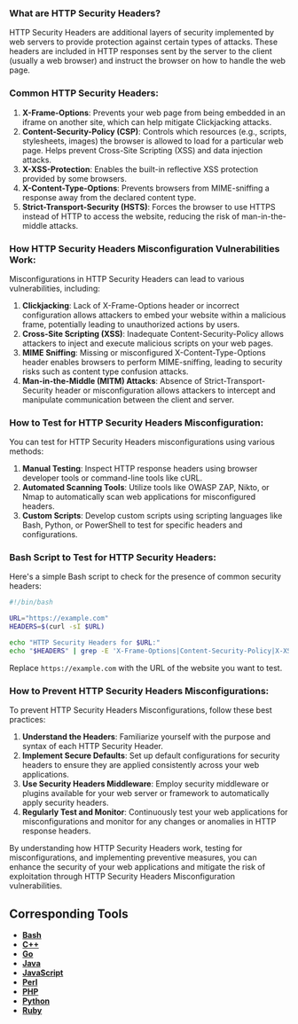 ### What are HTTP Security Headers?

HTTP Security Headers are additional layers of security implemented by web servers to provide protection against certain types of attacks. These headers are included in HTTP responses sent by the server to the client (usually a web browser) and instruct the browser on how to handle the web page.

### Common HTTP Security Headers:

1. **X-Frame-Options**: Prevents your web page from being embedded in an iframe on another site, which can help mitigate Clickjacking attacks.
2. **Content-Security-Policy (CSP)**: Controls which resources (e.g., scripts, stylesheets, images) the browser is allowed to load for a particular web page. Helps prevent Cross-Site Scripting (XSS) and data injection attacks.
3. **X-XSS-Protection**: Enables the built-in reflective XSS protection provided by some browsers.
4. **X-Content-Type-Options**: Prevents browsers from MIME-sniffing a response away from the declared content type.
5. **Strict-Transport-Security (HSTS)**: Forces the browser to use HTTPS instead of HTTP to access the website, reducing the risk of man-in-the-middle attacks.

### How HTTP Security Headers Misconfiguration Vulnerabilities Work:

Misconfigurations in HTTP Security Headers can lead to various vulnerabilities, including:

1. **Clickjacking**: Lack of X-Frame-Options header or incorrect configuration allows attackers to embed your website within a malicious frame, potentially leading to unauthorized actions by users.
2. **Cross-Site Scripting (XSS)**: Inadequate Content-Security-Policy allows attackers to inject and execute malicious scripts on your web pages.
3. **MIME Sniffing**: Missing or misconfigured X-Content-Type-Options header enables browsers to perform MIME-sniffing, leading to security risks such as content type confusion attacks.
4. **Man-in-the-Middle (MITM) Attacks**: Absence of Strict-Transport-Security header or misconfiguration allows attackers to intercept and manipulate communication between the client and server.

### How to Test for HTTP Security Headers Misconfiguration:

You can test for HTTP Security Headers misconfigurations using various methods:

1. **Manual Testing**: Inspect HTTP response headers using browser developer tools or command-line tools like cURL.
2. **Automated Scanning Tools**: Utilize tools like OWASP ZAP, Nikto, or Nmap to automatically scan web applications for misconfigured headers.
3. **Custom Scripts**: Develop custom scripts using scripting languages like Bash, Python, or PowerShell to test for specific headers and configurations.

### Bash Script to Test for HTTP Security Headers:

Here's a simple Bash script to check for the presence of common security headers:

```bash
#!/bin/bash

URL="https://example.com"
HEADERS=$(curl -sI $URL)

echo "HTTP Security Headers for $URL:"
echo "$HEADERS" | grep -E 'X-Frame-Options|Content-Security-Policy|X-XSS-Protection|X-Content-Type-Options|Strict-Transport-Security'
```

Replace `https://example.com` with the URL of the website you want to test.

### How to Prevent HTTP Security Headers Misconfigurations:

To prevent HTTP Security Headers Misconfigurations, follow these best practices:

1. **Understand the Headers**: Familiarize yourself with the purpose and syntax of each HTTP Security Header.
2. **Implement Secure Defaults**: Set up default configurations for security headers to ensure they are applied consistently across your web applications.
3. **Use Security Headers Middleware**: Employ security middleware or plugins available for your web server or framework to automatically apply security headers.
4. **Regularly Test and Monitor**: Continuously test your web applications for misconfigurations and monitor for any changes or anomalies in HTTP response headers.

By understanding how HTTP Security Headers work, testing for misconfigurations, and implementing preventive measures, you can enhance the security of your web applications and mitigate the risk of exploitation through HTTP Security Headers Misconfiguration vulnerabilities.

## Corresponding Tools

- [**Bash**](https://github.com/saidehossain/Hacking_Tools/blob/main/hacking_with_bash/security_headers.sh)
- [**C++**](https://github.com/saidehossain/Hacking_Tools/blob/main/hacking_with_c%2B%2B/missing_security_headers.cpp)
- [**Go**](https://github.com/saidehossain/Hacking_Tools/blob/main/hacking_with_go/missing_security_headers.go)
- [**Java**](https://github.com/saidehossain/Hacking_Tools/blob/main/hacking_with_java/EnhancedMissingSecurityHeadersTester.java)
- [**JavaScript**](https://github.com/saidehossain/Hacking_Tools/blob/main/hacking_with_javascript/missing_security_headers.js)
- [**Perl**](https://github.com/saidehossain/Hacking_Tools/blob/main/hacking_with_perl/missing_security_headers.pl)
- [**PHP**](https://github.com/saidehossain/Hacking_Tools/blob/main/hacking_with_php/missing_security_headers.php)
- [**Python**](https://github.com/saidehossain/Hacking_Tools/blob/main/hacking_with_python/missing_security_headers.py)
- [**Ruby**](https://github.com/saidehossain/Hacking_Tools/blob/main/hacking_with_ruby/security_headers.rb)

  
